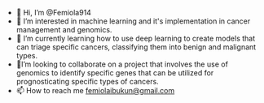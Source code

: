 - 👋 Hi, I’m @Femiola914
- 👀 I’m interested in machine learning and it's implementation in cancer management and genomics.
- 🌱 I’m currently learning how to use deep learning to create models that can triage specific cancers, classifying them into benign and malignant types.
- 💞️I’m looking to collaborate on a project that involves the use of genomics to identify specific genes that can be utilized for prognosticating specific types of cancers.
- 📫 How to reach me femiolaibukun@gmail.com

<!---
Femiola914/Femiola914 is a ✨ special ✨ repository because its `README.md` (this file) appears on your GitHub profile.
You can click the Preview link to take a look at your changes.
--->
